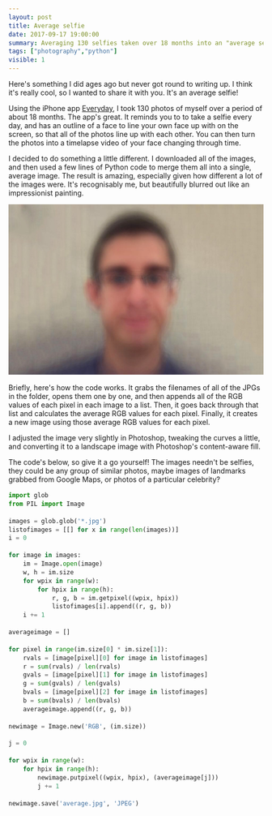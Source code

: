 ```yaml
---
layout: post
title: Average selfie
date: 2017-09-17 19:00:00
summary: Averaging 130 selfies taken over 18 months into an "average selfie".
tags: ["photography","python"]
visible: 1
---
```


Here's something I did ages ago but never got round to writing up. I think it's
really cool, so I wanted to share it with you. It's an average selfie!

Using the iPhone app
[Everyday](https://itunes.apple.com/us/app/everyday/id398081659?mt=8), I took
130 photos of myself over a period of about 18 months. The app's great. It
reminds you to to take a selfie every day, and has an outline of a face to line
your own face up with on the screen, so that all of the photos line up with
each other. You can then turn the photos into a timelapse video of your face
changing through time.

I decided to do something a little different. I downloaded all of the images,
and then used a few lines of Python code to merge them all into a single,
average image. The result is amazing, especially given how different a lot of
the images were. It's recognisably me, but beautifully blurred out like an
impressionist painting.

![Average selfie](/assets/average-selfie.jpg)

Briefly, here's how the code works. It grabs the filenames of all of the JPGs
in the folder, opens them one by one, and then appends all of the RGB values of
each pixel in each image to a list. Then, it goes back through that list and
calculates the average RGB values for each pixel. Finally, it creates a new
image using those average RGB values for each pixel.

I adjusted the image very slightly in Photoshop, tweaking the curves a little,
and converting it to a landscape image with Photoshop's content-aware fill.

The code's below, so give it a go yourself! The images needn't be selfies,
they could be any group of similar photos, maybe images of landmarks grabbed
from Google Maps, or photos of a particular celebrity?

```python
import glob
from PIL import Image

images = glob.glob('*.jpg')
listofimages = [[] for x in range(len(images))]
i = 0

for image in images:
	im = Image.open(image)
	w, h = im.size
	for wpix in range(w):
		for hpix in range(h):
			r, g, b = im.getpixel((wpix, hpix))
			listofimages[i].append((r, g, b))
	i += 1

averageimage = []

for pixel in range(im.size[0] * im.size[1]):
	rvals = [image[pixel][0] for image in listofimages]
	r = sum(rvals) / len(rvals)
	gvals = [image[pixel][1] for image in listofimages]
	g = sum(gvals) / len(gvals)
	bvals = [image[pixel][2] for image in listofimages]
	b = sum(bvals) / len(bvals)
	averageimage.append((r, g, b))

newimage = Image.new('RGB', (im.size))

j = 0

for wpix in range(w):
	for hpix in range(h):
		newimage.putpixel((wpix, hpix), (averageimage[j]))
		j += 1

newimage.save('average.jpg', 'JPEG')
```
